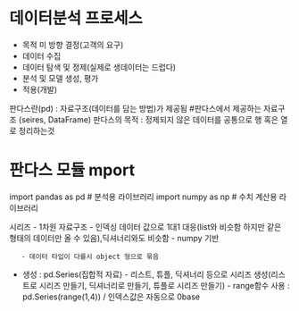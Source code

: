 # 데이터분석 프로세스

- 목적 미 방향 결정(고객의 요구)
- 데이터 수집  
- 데이터 탐색 및 정제(실제로 생데이터는 드럽다)
- 분석 및 모델 생성, 평가
- 적용(개발)

판다스란(pd) : 자료구조(데이터를 담는 방법)가 제공됨
#판다스에서 제공하는 자료구조 (seires, DataFrame)
판다스의 목적 : 정제되지 않은 데이터를 공통으로 행 혹은 열로 정리하는것

# 판다스 모듈 mport
import pandas as pd # 분석용 라이브러리
import numpy as np # 수치 계산용 라이브러리


 
시리즈 
    - 1차원 자료구조
    - 인덱싱 데이터 값으로 1대1 대응(list와 비슷함 하지만 같은 형태의 데이터만 올 수 있음),딕셔너리와도 비슷함
        - numpy 기반

       - 데이터 타입이 다를시 object 형으로 묶음

- 생성 : pd.Series(집합적 자료) - 리스트, 튜플, 딕셔너리 등으로 시리즈 생성(리스트로 시리즈 만들기, 딕셔너리로 만들기, 튜플로 시리즈 만들기)
        - range함수 사용 : pd.Series(range(1,4)) / 인덱스값은 자동으로 0base

